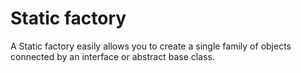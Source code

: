 # Static factory
A Static factory easily allows you to create a single family of objects connected by an interface or abstract base class. 